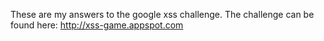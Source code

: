 These are my answers to the google xss challenge. The challenge can be found here: http://xss-game.appspot.com
